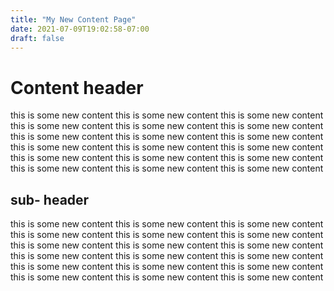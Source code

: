 ```yaml
---
title: "My New Content Page"
date: 2021-07-09T19:02:58-07:00
draft: false
---
```


# Content header

this is some new content this is some new content this is some new
content this is some new content this is some new content this is
some new content this is some new content this is some new content
this is some new content this is some new content this is some new
content this is some new content this is some new content this is
some new content this is some new content this is some new content
this is some new content this is some new content


## sub- header

this is some new content this is some new content this is some new
content this is some new content this is some new content this is
some new content this is some new content this is some new content
this is some new content this is some new content this is some new
content this is some new content this is some new content this is
some new content this is some new content this is some new content
this is some new content this is some new content





